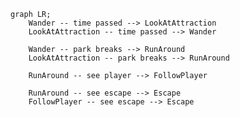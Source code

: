 ﻿```mermaid
graph LR;
    Wander -- time passed --> LookAtAttraction
    LookAtAttraction -- time passed --> Wander

    Wander -- park breaks --> RunAround
    LookAtAttraction -- park breaks --> RunAround
    
    RunAround -- see player --> FollowPlayer
    
    RunAround -- see escape --> Escape
    FollowPlayer -- see escape --> Escape

```
